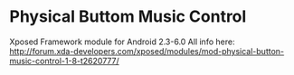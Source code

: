 # Physical Buttom Music Control
Xposed Framework module for Android 2.3-6.0
All info here: http://forum.xda-developers.com/xposed/modules/mod-physical-button-music-control-1-8-t2620777/
